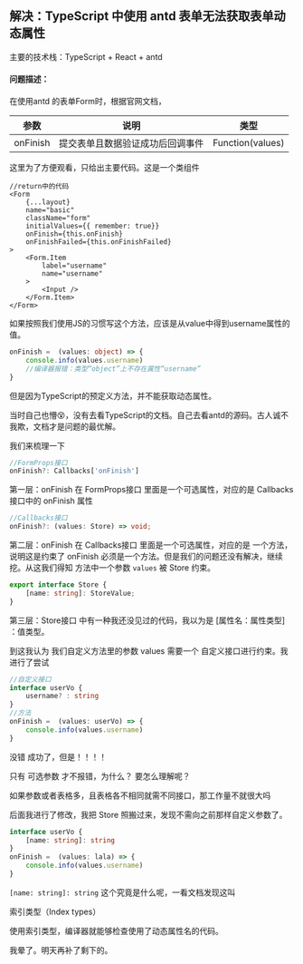 ﻿## 解决：TypeScript 中使用 antd 表单无法获取表单动态属性

主要的技术栈：TypeScript + React + antd

#### 问题描述：

在使用antd 的表单Form时，根据官网文档，

| 参数     | 说明                             | 类型             |
| -------- | -------------------------------- | ---------------- |
| onFinish | 提交表单且数据验证成功后回调事件 | Function(values) |

这里为了方便观看，只给出主要代码。这是一个类组件
```react
//return中的代码
<Form
    {...layout}
    name="basic"
    className="form"
    initialValues={{ remember: true}}
    onFinish={this.onFinish}
    onFinishFailed={this.onFinishFailed}
>
    <Form.Item
        label="username"
        name="username"
    >
        <Input />
    </Form.Item>
</Form>
```

如果按照我们使用JS的习惯写这个方法，应该是从value中得到username属性的值。

```typescript
onFinish =  (values: object) => {
    console.info(values.username)
    //编译器报错：类型“object”上不存在属性“username”
}
```

但是因为TypeScript的预定义方法，并不能获取动态属性。

当时自己也懵😵，没有去看TypeScript的文档。自己去看antd的源码。古人诚不我欺，文档才是问题的最优解。

我们来梳理一下

```typescript
//FormProps接口 
onFinish?: Callbacks['onFinish']
```

第一层：onFinish 在 FormProps接口 里面是一个可选属性，对应的是 Callbacks 接口中的 onFinish 属性



```typescript
//Callbacks接口
onFinish?: (values: Store) => void;
```

第二层：onFinish 在 Callbacks接口 里面是一个可选属性，对应的是 一个方法，说明这是约束了 onFinish 必须是一个方法。但是我们的问题还没有解决，继续挖。从这我们得知 方法中一个参数 `values` 被 Store 约束。



```typescript
export interface Store {
    [name: string]: StoreValue;
}
```

第三层：Store接口 中有一种我还没见过的代码，我以为是 [属性名：属性类型] ：值类型。

到这我认为 我们自定义方法里的参数 values 需要一个 自定义接口进行约束。我进行了尝试

```typescript
//自定义接口
interface userVo {
    username? : string
}
//方法
onFinish =  (values: userVo) => {
    console.info(values.username)
}
```

没错 成功了，但是！！！！

只有 可选参数 才不报错，为什么？ 要怎么理解呢？

如果参数或者表格多，且表格各不相同就需不同接口，那工作量不就很大吗

后面我进行了修改，我把 Store 照搬过来，发现不需向之前那样自定义参数了。

```typescript
interface userVo {
    [name: string]: string
}
onFinish =  (values: lala) => {
    console.info(values.username)
}
```

`[name: string]: string` 这个究竟是什么呢，一看文档发现这叫

索引类型（Index types）

使用索引类型，编译器就能够检查使用了动态属性名的代码。

我晕了。明天再补了剩下的。